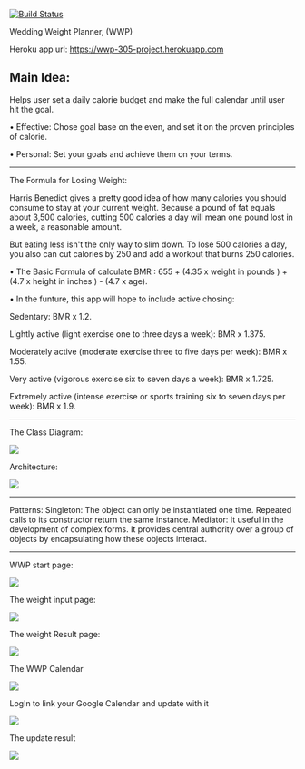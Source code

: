[![Build Status](https://travis-ci.org/cpe305Spring17/spring2017-project-paihsu.svg?branch=master)](https://travis-ci.org/cpe305Spring17/spring2017-project-paihsu)

Wedding Weight Planner, (WWP)

Heroku app url: https://wwp-305-project.herokuapp.com

Main Idea:
---------------------------
Helps user set a daily calorie budget and make the full calendar until user hit the goal.

• Effective: Chose goal base on the even, and set it on the proven principles of calorie.

• Personal: Set your goals and achieve them on your terms.

---------------------------
The Formula for Losing Weight:  
  
  Harris Benedict gives a pretty good idea of how many calories you should consume to stay at your current weight. Because a pound of fat equals about 3,500 calories, cutting 500 calories a day will mean one pound lost in a week, a reasonable amount.

  But eating less isn't the only way to slim down. To lose 500 calories a day, you also can cut calories by 250 and add a workout that burns 250 calories.

• The Basic Formula of calculate BMR : 655 + (4.35 x weight in pounds ) + (4.7 x height in inches ) - (4.7 x age).

• In the funture, this app will hope to include active chosing:

Sedentary: BMR x 1.2.

Lightly active (light exercise one to three days a week): BMR x 1.375.

Moderately active (moderate exercise three to five days per week): BMR x 1.55.

Very active (vigorous exercise six to seven days a week): BMR x 1.725.

Extremely active (intense exercise or sports training six to seven days per week): BMR x 1.9.

---------------------------
The Class Diagram:

<img src="https://github.com/cpe305Spring17/spring2017-project-paihsu/blob/master/WWP_classDiagram.png" />

Architecture:

<img src="https://github.com/cpe305Spring17/spring2017-project-paihsu/blob/master/googleAPIDiagram.png" />

---------------------------
Patterns:
Singleton: The object can only be instantiated one time. Repeated calls to its constructor return the same instance.
Mediator: It useful in the development of complex forms. It provides central authority over a group of objects by encapsulating how these objects interact.

---------------------------
WWP start page:

<img src="https://github.com/cpe305Spring17/spring2017-project-paihsu/blob/master/wwp01.png" />

The weight input page:

<img src="https://github.com/cpe305Spring17/spring2017-project-paihsu/blob/master/wwp02.png" />

The weight Result page:

<img src="https://github.com/cpe305Spring17/spring2017-project-paihsu/blob/master/wwp03.png" />

The WWP Calendar

<img src="https://github.com/cpe305Spring17/spring2017-project-paihsu/blob/master/wwp04.png" />

LogIn to link your Google Calendar and update with it

<img src="https://github.com/cpe305Spring17/spring2017-project-paihsu/blob/master/wwp05.png" />

The update result

<img src="https://github.com/cpe305Spring17/spring2017-project-paihsu/blob/master/wwp07.png" />

